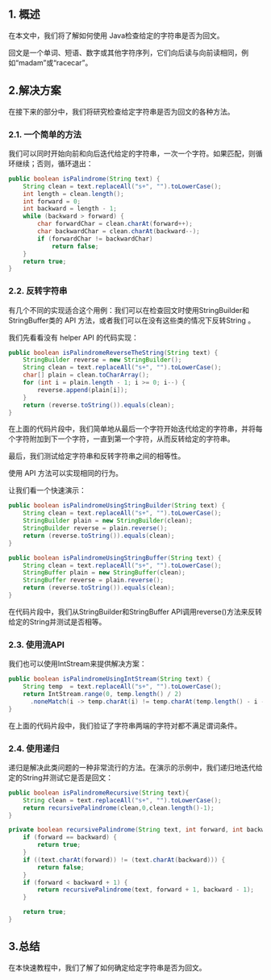 ## 1. 概述

在本文中，我们将了解如何使用 Java检查给定的字符串是否为回文。

回文是一个单词、短语、数字或其他字符序列，它们向后读与向前读相同，例如“madam”或“racecar”。

## 2.解决方案

在接下来的部分中，我们将研究检查给定字符串是否为回文的各种方法。

### 2.1. 一个简单的方法

我们可以同时开始向前和向后迭代给定的字符串，一次一个字符。如果匹配，则循环继续；否则，循环退出：

```java
public boolean isPalindrome(String text) {
    String clean = text.replaceAll("s+", "").toLowerCase();
    int length = clean.length();
    int forward = 0;
    int backward = length - 1;
    while (backward > forward) {
        char forwardChar = clean.charAt(forward++);
        char backwardChar = clean.charAt(backward--);
        if (forwardChar != backwardChar)
            return false;
    }
    return true;
}
```

### 2.2. 反转字符串

有几个不同的实现适合这个用例：我们可以在检查回文时使用StringBuilder和StringBuffer类的 API 方法，或者我们可以在没有这些类的情况下反转String 。

我们先看看没有 helper API 的代码实现：

```java
public boolean isPalindromeReverseTheString(String text) {
    StringBuilder reverse = new StringBuilder();
    String clean = text.replaceAll("s+", "").toLowerCase();
    char[] plain = clean.toCharArray();
    for (int i = plain.length - 1; i >= 0; i--) {
        reverse.append(plain[i]);
    }
    return (reverse.toString()).equals(clean);
}
```

在上面的代码片段中，我们简单地从最后一个字符开始迭代给定的字符串，并将每个字符附加到下一个字符，一直到第一个字符，从而反转给定的字符串。

最后，我们测试给定字符串和反转字符串之间的相等性。

使用 API 方法可以实现相同的行为。

让我们看一个快速演示：

```java
public boolean isPalindromeUsingStringBuilder(String text) {
    String clean = text.replaceAll("s+", "").toLowerCase();
    StringBuilder plain = new StringBuilder(clean);
    StringBuilder reverse = plain.reverse();
    return (reverse.toString()).equals(clean);
}

public boolean isPalindromeUsingStringBuffer(String text) {
    String clean = text.replaceAll("s+", "").toLowerCase();
    StringBuffer plain = new StringBuffer(clean);
    StringBuffer reverse = plain.reverse();
    return (reverse.toString()).equals(clean);
}
```

在代码片段中，我们从StringBuilder和StringBuffer API调用reverse()方法来反转给定的String并测试是否相等。

### 2.3. 使用流API

我们也可以使用IntStream来提供解决方案：

```java
public boolean isPalindromeUsingIntStream(String text) {
    String temp  = text.replaceAll("s+", "").toLowerCase();
    return IntStream.range(0, temp.length() / 2)
      .noneMatch(i -> temp.charAt(i) != temp.charAt(temp.length() - i - 1));
}
```

在上面的代码片段中，我们验证了字符串两端的字符对都不满足谓词条件。

### 2.4. 使用递归

递归是解决此类问题的一种非常流行的方法。在演示的示例中，我们递归地迭代给定的String并测试它是否是回文：

```java
public boolean isPalindromeRecursive(String text){
    String clean = text.replaceAll("s+", "").toLowerCase();
    return recursivePalindrome(clean,0,clean.length()-1);
}

private boolean recursivePalindrome(String text, int forward, int backward) {
    if (forward == backward) {
        return true;
    }
    if ((text.charAt(forward)) != (text.charAt(backward))) {
        return false;
    }
    if (forward < backward + 1) {
        return recursivePalindrome(text, forward + 1, backward - 1);
    }

    return true;
}
```

## 3.总结

在本快速教程中，我们了解了如何确定给定字符串是否为回文。